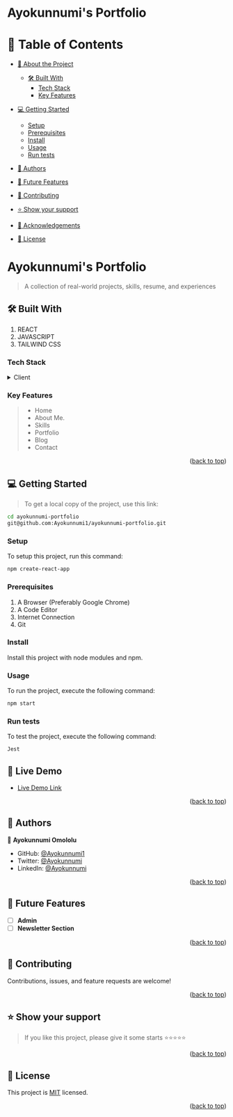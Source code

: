 # Ayokunnumi's Portfolio <a name="readme-top"></a>

<!-- <div align="center">
  <img src="./app/assets/images/budget-app.gif" alt="wise spender"/>
  <br/>
  <br/>
  <br/>
</div> -->

<!-- TABLE OF CONTENTS -->

# 📗 Table of Contents

- [📖 About the Project](#about-project)
  - [🛠 Built With](#built-with)
    - [Tech Stack](#tech-stack)
    - [Key Features](#key-features)
- [💻 Getting Started](#getting-started)
  - [Setup](#setup)
  - [Prerequisites](#prerequisites)
  - [Install](#install)
  - [Usage](#usage)
  - [Run tests](#run-tests)
  
- [👥 Authors](#authors)
- [🔭 Future Features](#future-features)
- [🤝 Contributing](#contributing)
- [⭐️ Show your support](#support)
- [🙏 Acknowledgements](#acknowledgements)
- [📝 License](#license)

<!-- INTRO -->

# Ayokunnumi's Portfolio <a name="about-project"></a>

> A collection of real-world projects, skills, resume, and experiences
## 🛠 Built With <a name="built-with"></a>

1. REACT
2. JAVASCRIPT
3. TAILWIND CSS

### Tech Stack <a name="tech-stack"></a>

<details>
  <summary>Client</summary>
  <ul>
    <li><a href="https://react.org/">REACT</a></li>
    <li><a href="https://javascript.org/">JAVASCRIPT</a></li>
    <li><a href="https://tailwind.org/">TAILWIND</a></li>
  </ul>
</details>

<!-- Features -->

### Key Features <a name="key-features"></a>

> - Home
> - About Me.
> - Skills
> - Portfolio
> - Blog
> - Contact

<p align="right">(<a href="#readme-top">back to top</a>)</p>

<!-- GETTING STARTED -->

## 💻 Getting Started <a name="getting-started"></a>

> To get a local copy of the project, use this link:

```sh
cd ayokunnumi-portfolio
git@github.com:Ayokunnumi1/ayokunnumi-portfolio.git
```

<!-- SETUP -->

### Setup

To setup this project, run this command:

```sh
npm create-react-app
```

### Prerequisites

1. A Browser (Preferably Google Chrome)
2. A Code Editor
3. Internet Connection
4. Git

<!-- INSTALL -->

### Install

Install this project with node modules and npm.

### Usage

To run the project, execute the following command:

```sh
npm start
```

### Run tests

To test the project, execute the following command:

```sh
Jest
```

## 🚀 Live Demo <a name="live-demo"></a>

- [Live Demo Link](https://ayokunnumi-portfolio.vercel.app/)

<!-- ## 🚀 Video Demo <a name="live-demo"></a>

- [Live Video Link](https://www.loom.com/share/5a9b67e129bd450ca2567c28b58d82cc?sid=738a80de-8cd1-4c0b-8fd9-a28b3251b886) -->

<p align="right">(<a href="#readme-top">back to top</a>)</p>

<!-- AUTHORS -->

## 👥 Authors <a name="authors"></a>

👤 **Ayokunnumi Omololu**

- GitHub: [@Ayokunnumi1](https://github.com/Ayokunnumi1)
- Twitter: [@Ayokunnumi](https://twitter.com/AyokunnumiA)
- LinkedIn: [@Ayokunnumi](https://www.linkedin.com/in/ayokunnumiomololu)


<p align="right">(<a href="#readme-top">back to top</a>)</p>

## 🔭 Future Features <a name="future-features"></a>

- [ ] **Admin**
- [ ] **Newsletter Section**
<!-- - [ ] **Repost posts** -->


<p align="right">(<a href="#readme-top">back to top</a>)</p>

<!-- CONTRIBUTION -->

## 🤝 Contributing <a name="contributing"></a>

Contributions, issues, and feature requests are welcome!

<p align="right">(<a href="#readme-top">back to top</a>)</p>

<!--SUPPORT -->

## ⭐️ Show your support <a name="support"></a>

> If you like this project, please give it some starts ⭐️⭐️⭐️⭐️⭐️

<p align="right">(<a href="#readme-top">back to top</a>)</p>

<!-- LICENSE -->

## 📝 License <a name="license"></a>

This project is [MIT](/LICENSE) licensed.

<p align="right">(<a href="#readme-top">back to top</a>)</p>
